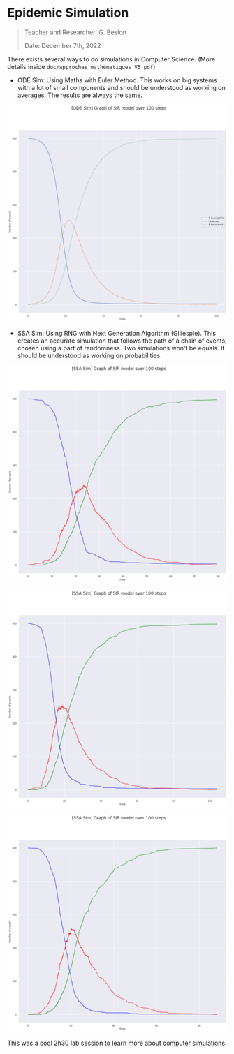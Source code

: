 # Epidemic Simulation

> Teacher and Researcher: G. Beslon
>
> Date: December 7th, 2022

There exists several ways to do simulations in Computer Science. (More details inside `doc/approches_mathématiques_V5.pdf`)

* ODE Sim: Using Maths with Euler Method. This works on big systems with a lot of small components and should be understood as working on averages. The results are always the same.

![ODE Sim 1](img/ode_sim_1.png)

* SSA Sim: Using RNG with Next Generation Algorithm (Gillespie). This creates an accurate simulation that follows the path of a chain of events, chosen using a part of randomness. Two simulations won't be equals. It should be understood as working on probabilities.

![SSA SIM 1](img/ssa_sim_1.png)

![SSA SIM 2](img/ssa_sim_2.png)

![SSA SIM 3](img/ssa_sim_3.png)

This was a cool 2h30 lab session to learn more about computer simulations.
